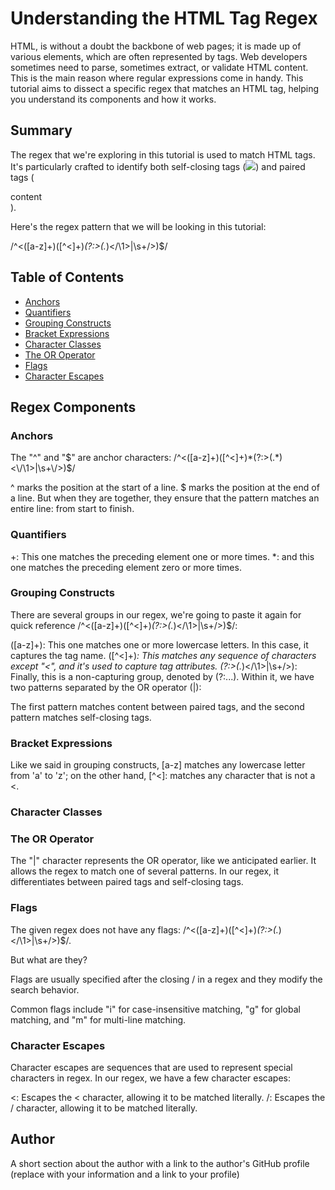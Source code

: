 # Understanding the HTML Tag Regex

HTML, is without a doubt the backbone of web pages; it is made up of various elements, which are often represented by tags. Web developers sometimes need to parse, sometimes extract, or validate HTML content. This is the main reason where regular expressions come in handy. This tutorial aims to dissect a specific regex that matches an HTML tag, helping you understand its components and how it works.

## Summary

The regex that we're exploring in this tutorial is used to match HTML tags. It's particularly crafted to identify both self-closing tags (<img src="image.jpg" />) and paired tags (<div>content</div>). 

Here's the regex pattern that we will be looking in this tutorial:

/^<([a-z]+)([^<]+)*(?:>(.*)<\/\1>|\s+\/>)$/

## Table of Contents

- [Anchors](#anchors)
- [Quantifiers](#quantifiers)
- [Grouping Constructs](#grouping-constructs)
- [Bracket Expressions](#bracket-expressions)
- [Character Classes](#character-classes)
- [The OR Operator](#the-or-operator)
- [Flags](#flags)
- [Character Escapes](#character-escapes)

## Regex Components

### Anchors

The "^" and "$" are anchor characters: /^<([a-z]+)([^<]+)*(?:>(.*)<\/\1>|\s+\/>)$/

^ marks the position at the start of a line.
$ marks the position at the end of a line.
But when they are together, they ensure that the pattern matches an entire line: from start to finish.

### Quantifiers

+: This one matches the preceding element one or more times.
*: and this one matches the preceding element zero or more times.

### Grouping Constructs

There are several groups in our regex, we're going to paste it again for quick reference /^<([a-z]+)([^<]+)*(?:>(.*)<\/\1>|\s+\/>)$/:

([a-z]+): This one matches one or more lowercase letters. In this case, it captures the tag name.
([^<]+)*: This matches any sequence of characters except "<", and it's used to capture tag attributes.
(?:>(.*)<\/\1>|\s+\/>): Finally, this is a non-capturing group, denoted by (?:...). Within it, we have two patterns separated by the OR operator (|):

The first pattern matches content between paired tags, and the second pattern matches self-closing tags.

### Bracket Expressions

Like we said in grouping constructs, [a-z] matches any lowercase letter from 'a' to 'z'; on the other hand, [^<]: matches any character that is not a <.

### Character Classes

### The OR Operator

The "|" character represents the OR operator, like we anticipated earlier. It allows the regex to match one of several patterns. In our regex, it differentiates between paired tags and self-closing tags.

### Flags

The given regex does not have any flags: /^<([a-z]+)([^<]+)*(?:>(.*)<\/\1>|\s+\/>)$/. 

But what are they?

Flags are usually specified after the closing / in a regex and they modify the search behavior. 

Common flags include "i" for case-insensitive matching, "g" for global matching, and "m" for multi-line matching.


### Character Escapes

Character escapes are sequences that are used to represent special characters in regex. In our regex, we have a few character escapes:

\<: Escapes the < character, allowing it to be matched literally.
\/: Escapes the / character, allowing it to be matched literally.

## Author

A short section about the author with a link to the author's GitHub profile (replace with your information and a link to your profile)
